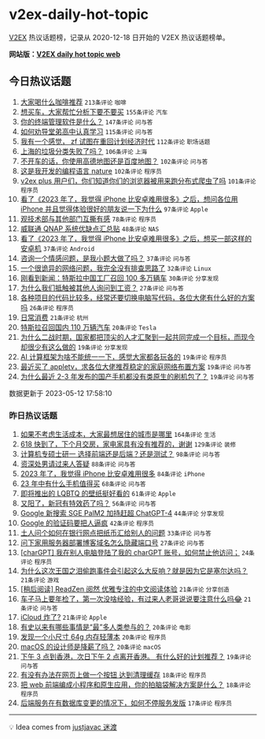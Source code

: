 # v2ex-daily-hot-topic

[V2EX](https://www.v2ex.com/) 热议话题榜，记录从 2020-12-18 日开始的 V2EX 热议话题榜单。

**网站版：[V2EX daily hot topic web](https://boojack.github.io/v2ex-daily-hot-topic-web/)**

## 今日热议话题

<!-- TODAY BEGIN -->

1. [大家喝什么咖啡推荐](https://www.v2ex.com/t/939378) `213条评论` `咖啡`
1. [想买车，大家帮忙分析下要不要买](https://www.v2ex.com/t/939404) `155条评论` `汽车`
1. [你的终端管理软件是什么？](https://www.v2ex.com/t/939408) `147条评论` `问与答`
1. [如何劝导堂弟高中认真学习](https://www.v2ex.com/t/939431) `115条评论` `问与答`
1. [我有一个感觉， zf 试图在重回计划经济时代](https://www.v2ex.com/t/939369) `112条评论` `职场话题`
1. [上海的垃圾分类失败了吗？](https://www.v2ex.com/t/939484) `106条评论` `上海`
1. [不开车的话，你使用高德地图还是百度地图？](https://www.v2ex.com/t/939401) `102条评论` `问与答`
1. [这是我开发的编程语言 nature](https://www.v2ex.com/t/939430) `102条评论` `程序员`
1. [v2ex plus 用户们，你们知道你们的浏览器被用来跑分布式爬虫了吗](https://www.v2ex.com/t/939486) `101条评论` `程序员`
1. [看了《2023 年了，我觉得 iPhone 比安卓难用很多》之后，想问各位用 iPhone 并且觉得体验很好的朋友说一下为什么](https://www.v2ex.com/t/939521) `97条评论` `Apple`
1. [观技术部与其他部门互撕有感](https://www.v2ex.com/t/939422) `78条评论` `程序员`
1. [威联通 QNAP 系统优缺点汇总贴](https://www.v2ex.com/t/939371) `48条评论` `NAS`
1. [看了《2023 年了，我觉得 iPhone 比安卓难用很多》之后，想买一部这样的安卓机](https://www.v2ex.com/t/939562) `37条评论` `Android`
1. [咨询一个情感问题，是我小题大做了吗？](https://www.v2ex.com/t/939480) `37条评论` `问与答`
1. [一个很诡异的网络问题，我完全没有排查思路了](https://www.v2ex.com/t/939473) `32条评论` `Linux`
1. [刚看到新闻：特斯拉中国工厂召回 100 多万辆车](https://www.v2ex.com/t/939548) `30条评论` `分享发现`
1. [为什么我们抵触被其他人询问到工资？](https://www.v2ex.com/t/939471) `27条评论` `问与答`
1. [各种项目的代码比较多，经常还要切换电脑写代码，各位大佬有什么好的方案吗](https://www.v2ex.com/t/939443) `26条评论` `程序员`
1. [日常消费](https://www.v2ex.com/t/939435) `21条评论` `杭州`
1. [特斯拉召回国内 110 万辆汽车](https://www.v2ex.com/t/939537) `20条评论` `Tesla`
1. [为什么二战时期，国家都把顶尖的人才汇聚到一起共同完成一个目标，而现今却很少有这么做的](https://www.v2ex.com/t/939456) `19条评论` `分享发现`
1. [AI 计算框架为啥不能统一一下，感觉大家都各玩各的](https://www.v2ex.com/t/939393) `19条评论` `程序员`
1. [最近买了 appletv，求各位大佬推荐稳定的家庭网络布置方案](https://www.v2ex.com/t/939365) `19条评论` `问与答`
1. [为什么最近 2-3 年发布的国产手机都没有类原生的刷机包了？](https://www.v2ex.com/t/939359) `19条评论` `问与答`

数据更新于 2023-05-12 17:58:10

<!-- TODAY END -->

### 昨日热议话题

<!-- YESTERDAY BEGIN -->

1. [如果不考虑生活成本，大家最想居住的城市是哪里](https://www.v2ex.com/t/939083) `164条评论` `生活`
1. [618 快到了，下个月交房，家电家具有没有推荐的，谢谢](https://www.v2ex.com/t/939117) `129条评论` `装修`
1. [计算机专硕士研一 选择前端还是后端？还是测试？](https://www.v2ex.com/t/939136) `98条评论` `问与答`
1. [资深处男请过来人答疑](https://www.v2ex.com/t/939066) `88条评论` `问与答`
1. [2023 年了，我觉得 iPhone 比安卓难用很多](https://www.v2ex.com/t/939263) `84条评论` `iPhone`
1. [23 年中有什么手机值得买](https://www.v2ex.com/t/939098) `68条评论` `问与答`
1. [即将推出的 LQBTQ 的壁纸挺好看的](https://www.v2ex.com/t/939129) `61条评论` `Apple`
1. [又阳了，新冠有特效药了吗？](https://www.v2ex.com/t/939069) `56条评论` `问与答`
1. [Google 新搜索 SGE PalM2 加持赶超 ChatGPT-4](https://www.v2ex.com/t/939100) `44条评论` `分享发现`
1. [Google 的验证码要把人逼疯](https://www.v2ex.com/t/939152) `42条评论` `程序员`
1. [土人问个如何在银行网点把纸币汇给别人的问题](https://www.v2ex.com/t/939288) `33条评论` `问与答`
1. [问下家用服务器部署博客域名怎么隐藏端口号](https://www.v2ex.com/t/939112) `27条评论` `问与答`
1. [[charGPT] 我在别人电脑登陆了我的 charGPT 账号，如何禁止他访问；](https://www.v2ex.com/t/939228) `24条评论` `程序员`
1. [为什么这次王国之泪偷跑事件会引起这么大反响？就是因为它是塞尔达吗？](https://www.v2ex.com/t/939250) `21条评论` `游戏`
1. [[稍后阅读] ReadZen 阅然 优雅专注的中文阅读体验](https://www.v2ex.com/t/939247) `21条评论` `分享创造`
1. [车子马上要年检了，第一次没啥经验，有过来人老哥说说要注意什么吗😂](https://www.v2ex.com/t/939239) `21条评论` `问与答`
1. [iCloud 炸了?](https://www.v2ex.com/t/939235) `21条评论` `Apple`
1. [有史以来有哪些事情是“最”多人类参与的？](https://www.v2ex.com/t/939333) `20条评论` `电影`
1. [发现一个小尺寸 64g 内存轻薄本](https://www.v2ex.com/t/939323) `20条评论` `程序员`
1. [macOS 的设计师是降薪了吗？](https://www.v2ex.com/t/939076) `20条评论` `macOS`
1. [下午 3 点到香港，次日下午 2 点离开香港。 有什么好的计划推荐？](https://www.v2ex.com/t/939160) `19条评论` `问与答`
1. [有没有办法在网页上做一个按钮 达到清理缓存](https://www.v2ex.com/t/939184) `18条评论` `程序员`
1. [把 web 前端编成小程序和原生应用，你的拍脑袋解决方案是什么？](https://www.v2ex.com/t/939081) `18条评论` `程序员`
1. [后端服务在有数据库变更的情况下，如何不停服务发版](https://www.v2ex.com/t/939227) `17条评论` `程序员`

<!-- YESTERDAY END -->

---

💡 Idea comes from [justjavac 迷渡](https://github.com/justjavac/)
